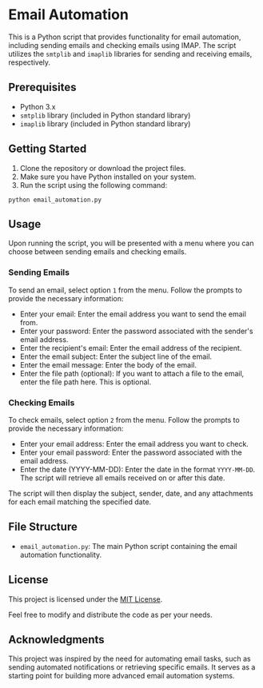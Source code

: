 # Email Automation

This is a Python script that provides functionality for email automation, including sending emails and checking emails using IMAP. The script utilizes the `smtplib` and `imaplib` libraries for sending and receiving emails, respectively.

## Prerequisites

- Python 3.x
- `smtplib` library (included in Python standard library)
- `imaplib` library (included in Python standard library)

## Getting Started

1. Clone the repository or download the project files.
2. Make sure you have Python installed on your system.
3. Run the script using the following command:

```shell
python email_automation.py
```

## Usage

Upon running the script, you will be presented with a menu where you can choose between sending emails and checking emails.

### Sending Emails

To send an email, select option `1` from the menu. Follow the prompts to provide the necessary information:

- Enter your email: Enter the email address you want to send the email from.
- Enter your password: Enter the password associated with the sender's email address.
- Enter the recipient's email: Enter the email address of the recipient.
- Enter the email subject: Enter the subject line of the email.
- Enter the email message: Enter the body of the email.
- Enter the file path (optional): If you want to attach a file to the email, enter the file path here. This is optional.

### Checking Emails

To check emails, select option `2` from the menu. Follow the prompts to provide the necessary information:

- Enter your email address: Enter the email address you want to check.
- Enter your email password: Enter the password associated with the email address.
- Enter the date (YYYY-MM-DD): Enter the date in the format `YYYY-MM-DD`. The script will retrieve all emails received on or after this date.

The script will then display the subject, sender, date, and any attachments for each email matching the specified date.

## File Structure

- `email_automation.py`: The main Python script containing the email automation functionality.

## License

This project is licensed under the [MIT License](LICENSE).

Feel free to modify and distribute the code as per your needs.

## Acknowledgments

This project was inspired by the need for automating email tasks, such as sending automated notifications or retrieving specific emails. It serves as a starting point for building more advanced email automation systems.

